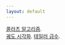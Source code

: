 ```yaml
---
layout: default
---
```


[콜라츠 알고리즘](./collatz.html).  
[궤도 시각화](./py.html).
[테일러 급수](./taylor.html).




